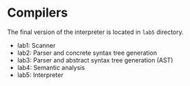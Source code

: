# Compilers

The final version of the interpreter is located in `lab5` directory. 

- lab1: Scanner
- lab2: Parser and concrete syntax tree generation
- lab3: Parser and abstract syntax tree generation (AST)
- lab4: Semantic analysis
- lab5: Interpreter
